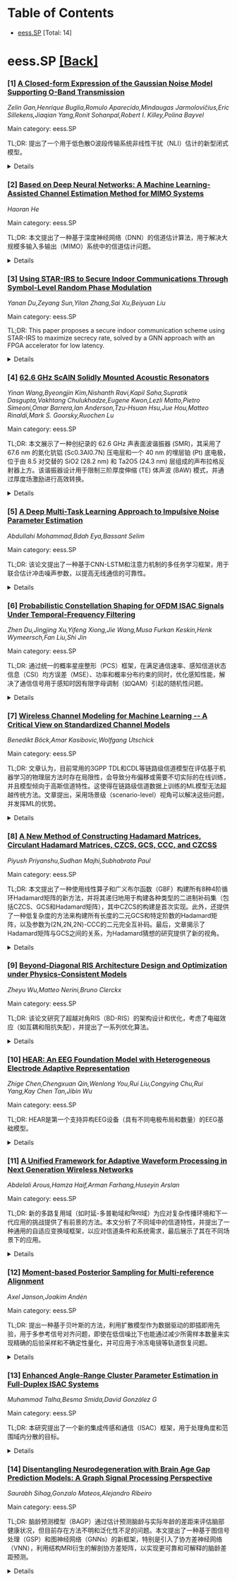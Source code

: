 <div id=toc></div>

# Table of Contents

- [eess.SP](#eess.SP) [Total: 14]


<div id='eess.SP'></div>

# eess.SP [[Back]](#toc)

### [1] [A Closed-form Expression of the Gaussian Noise Model Supporting O-Band Transmission](https://arxiv.org/abs/2510.11867)
*Zelin Gan,Henrique Buglia,Romulo Aparecido,Mindaugas Jarmolovičius,Eric Sillekens,Jiaqian Yang,Ronit Sohanpal,Robert I. Killey,Polina Bayvel*

Main category: eess.SP

TL;DR: 提出了一个用于低色散O波段传输系统非线性干扰（NLI）估计的新型闭式模型。


<details>
  <summary>Details</summary>
Motivation: 为了在传统高斯噪声（GN）模型受限的情况下准确评估NLI，该模型考虑了四波混频（FWM）效率项以及自相位调制（SPM）和交叉相位调制（XPM）在多个相同跨距上的相干贡献。

Method: 提出并使用一个包含FWM效率、SPM和XPM相干贡献的多跨距闭式模型。

Result: 通过与SSFM模拟和数值积分对比，验证了该模型在41-161个信道、96 GBaud符号率、16.1 THz带宽和80-800 km传输距离下的准确性，NLI信噪比（SNR）的平均绝对误差低于0.22 dB。

Conclusion: 该闭式模型为O波段相干传输中的系统优化提供了一个高效且准确的工具。

Abstract: We present a novel closed-form model for nonlinear interference (NLI)
estimation in low-dispersion O-band transmission systems. The formulation
incorporates the four-wave mixing (FWM) efficiency term as well as the coherent
contributions of self- and cross-phase modulation (SPM/XPM) across multiple
identical spans. This extension enables accurate evaluation of the NLI in
scenarios where conventional closed-form Gaussian Noise (GN) models are
limited. The proposed model is validated against split-step Fourier method
(SSFM) simulations and numerical integration across 41-161 channels, with a 96
GBaud symbol rate, bandwidths of up to 16.1 THz, and transmission distances
from 80 to 800 km. Results show a mean absolute error of the NLI
signal-to-noise ratio (SNR) below 0.22 dB. The proposed closed-form model
offers an efficient and accurate tool for system optimisation in O-band
coherent transmission.

</details>


### [2] [Based on Deep Neural Networks: A Machine Learning-Assisted Channel Estimation Method for MIMO Systems](https://arxiv.org/abs/2510.11891)
*Haoran He*

Main category: eess.SP

TL;DR: 本文提出了一种基于深度神经网络（DNN）的信道估计算法，用于解决大规模多输入多输出（MIMO）系统中的信道估计问题。


<details>
  <summary>Details</summary>
Motivation: 在5G及未来通信系统中，精确的信道估计对于缓解导频污染和高速移动性问题至关重要，以保证系统可靠性。

Method: 提出了一种包含多层感知机（MLP）和ReLU激活函数的DNN架构，该架构包含3个隐藏层（256、128、64个神经元），使用Adam优化器（学习率为1e-4）和均方误差（MSE）损失函数。该模型通过学习导频信号来预测信道矩阵。

Result: 在COST 2100数据集（4x4 MIMO，10000个样本，城市宏小区场景）上进行仿真，结果显示该DNN在不同信噪比（SNR）下实现了更低的归一化均方误差（NMSE）和误比特率（BER）。在中等SNR下，DNN的NMSE比传统最小二乘（LS）和最小均方误差（MMSE）方法低3-5 dB，并且在高速移动场景下表现稳定。计算复杂度为2.3 GFlops，参数量为15.6k，在树莓派4上的推理时间为1.8 ms。

Conclusion: 该DNN方法在信道估计方面优于传统LS和MMSE方法，并且具有部署可行性，为将机器学习集成到无线通信系统提供了新的途径。

Abstract: This paper proposes a machine learning-assisted channel estimation approach
for massive MIMO systems, leveraging DNNs to outperform traditional LS and MMSE
methods. In 5G and beyond, accurate channel estimation mitigates pilot
contamination and high mobility issues that harm system reliability. The
proposed DNN architecture includes multi-layer perceptrons with ReLU
activation, 3 hidden layers (256, 128, 64 neurons respectively), uses Adam
optimizer (learning rate 1e-4) and MSE loss function. It learns from pilot
signals to predict channel matrices, achieving lower NMSE and BER across
different SNR levels. Simulations use the COST 2100 public standard dataset (a
well-recognized MIMO channel dataset for 5G, not synthetic datasets) with
10,000 samples of 4x4 MIMO channels under urban macro scenarios. Results show
the DNN outperforms LS and MMSE by 3-5 dB in NMSE at medium SNR, with robust
performance in high-mobility scenarios. The study evaluates metrics like NMSE
vs. SNR, BER vs. SNR, and sensitivity to pilot length, antenna configurations,
and computational complexity. The DNN has 2.3 GFlOPs computational complexity,
15.6k parameters, and 1.8 ms inference time on Raspberry Pi 4, verifying
deployment feasibility. This work advances ML integration in wireless
communications, facilitating efficient resource allocation and improved
spectral efficiency in next-generation networks. Future work may use more
real-world datasets and hybrid architectures for better generalization.

</details>


### [3] [Using STAR-IRS to Secure Indoor Communications Through Symbol-Level Random Phase Modulation](https://arxiv.org/abs/2510.11925)
*Yanan Du,Zeyang Sun,Yilan Zhang,Sai Xu,Beiyuan Liu*

Main category: eess.SP

TL;DR: This paper proposes a secure indoor communication scheme using STAR-IRS to maximize secrecy rate, solved by a GNN approach with an FPGA accelerator for low latency.


<details>
  <summary>Details</summary>
Motivation: To safeguard indoor communication from eavesdropping by employing STAR-IRS, which dynamically partitions electromagnetic waves into transmitted and reflected components. The reflected signal enhances reception at the intended user, while the transmitted signal is modulated to degrade signal quality at eavesdroppers.

Method: A STAR-IRS is deployed to partition signals. The secrecy rate maximization problem is formulated and solved using a GNN-based scheme. An FPGA-based GNN accelerator is designed to reduce computational latency.

Result: The proposed STAR-IRS scheme outperforms conventional and reflection-only schemes in secrecy performance. The GNN-based approach surpasses benchmark techniques (MRT, ZF, MMSE) in solving the optimization problem. The FPGA accelerator achieves low inference latency.

Conclusion: The proposed STAR-IRS based secure communication scheme effectively enhances secrecy performance, and the GNN with FPGA acceleration provides an efficient solution for real-time implementation.

Abstract: This paper proposes a secure indoor communication scheme based on
simultaneous transmitting and reflecting intelligent reflecting surface
(STAR-IRS). Specifically, a transmitter (Alice) sends confidential information
to its intended user (Bob) indoors, while several eavesdroppers (Eves) lurk
outside. To safeguard the transmission from eavesdropping, the STAR-IRS is
deployed on walls or windows. Upon impinging on the STAR-IRS, the incoming
electromagnetic wave is dynamically partitioned into two components, enabling
both transmission through and reflection from the surface. The reflected signal
is controlled to enhance reception at Bob, while the transmitted signal is
modulated with symbol-level random phase shifts to degrade the signal quality
at Eves. Based on such a setting, the secrecy rate maximization problem is
formulated. To solve it, a graph neural network (GNN)-based scheme is
developed. Furthermore, a field-programmable gate array (FPGA)-based GNN
accelerator is designed to reduce computational latency. Simulation results
demonstrate that the proposed strategy outperforms both the conventional scheme
and the reflection-only scheme in terms of secrecy performance. Moreover, the
GNN-based approach achieves superior results compared to benchmark techniques
such as maximum ratio transmission (MRT), zero forcing (ZF), and minimum mean
square error (MMSE) in solving the optimization problem. Finally, experimental
evaluations confirm that the FPGA-based accelerator enables low inference
latency.

</details>


### [4] [62.6 GHz ScAlN Solidly Mounted Acoustic Resonators](https://arxiv.org/abs/2510.11994)
*Yinan Wang,Byeongjin Kim,Nishanth Ravi,Kapil Saha,Supratik Dasgupta,Vakhtang Chulukhadze,Eugene Kwon,Lezli Matto,Pietro Simeoni,Omar Barrera,Ian Anderson,Tzu-Hsuan Hsu,Jue Hou,Matteo Rinaldi,Mark S. Goorsky,Ruochen Lu*

Main category: eess.SP

TL;DR: 本文展示了一种创纪录的 62.6 GHz 声表面波谐振器 (SMR)，其采用了 67.6 nm 的氮化钪铝 (Sc0.3Al0.7N) 压电层和一个 40 nm 的埋层铂 (Pt) 底电极，位于由 8.5 对交替的 SiO2 (28.2 nm) 和 Ta2O5 (24.3 nm) 层组成的声布拉格反射器上方。该谐振器设计用于限制三阶厚度伸缩 (TE) 体声波 (BAW) 模式，并通过厚度场激励进行高效转换。


<details>
  <summary>Details</summary>
Motivation: 开发更高频率的 SMR 器件，以满足下一代射频前端中滤波器和谐振器的需求。

Method: 在埋层铂底电极上沉积氮化钪铝压电层，并结合声布拉格反射器，以构建 SMR 器件，并利用厚度场激励来限制三阶 TE BAW 模式。

Result: 成功制造出工作频率高达 62.6 GHz 的 SMR 器件，并实现了 0.8% 的压电耦合系数 (k2) 和 51 的品质因数 (Q)。

Conclusion: 所提出的 SMR 器件在 62.6 GHz 下表现出优异的性能，为下一代射频前端的毫米波 SMR 器件（如滤波器和谐振器）的开发奠定了基础。

Abstract: We demonstrate a record-high 62.6 GHz solidly mounted acoustic resonator
(SMR) incorporating a 67.6 nm scandium aluminum nitride (Sc0.3Al0.7N)
piezoelectric layer on a 40 nm buried platinum (Pt) bottom electrode,
positioned above an acoustic Bragg reflector composed of alternating SiO2 (28.2
nm) and Ta2O5 (24.3 nm) layers in 8.5 pairs. The Bragg reflector and
piezoelectric stack above are designed to confine a third-order
thickness-extensional (TE) bulk acoustic wave (BAW) mode, while efficiently
transducing with thickness-field excitation. The fabricated SMR exhibits an
extracted piezoelectric coupling coefficient (k2) of 0.8% and a maximum Bode
quality factor (Q) of 51 at 63 GHz, representing the highest operating
frequency reported for an SMR to date. These results establish a pathway toward
mmWave SMR devices for filters and resonators in next-generation RF front ends.

</details>


### [5] [A Deep Multi-Task Learning Approach to Impulsive Noise Parameter Estimation](https://arxiv.org/abs/2510.12179)
*Abdullahi Mohammad,Bdah Eya,Bassant Selim*

Main category: eess.SP

TL;DR: 该论文提出了一种基于CNN-LSTM和注意力机制的多任务学习框架，用于联合估计冲击噪声参数，以提高无线通信的可靠性。


<details>
  <summary>Details</summary>
Motivation: 冲击噪声会严重影响无线通信的可靠性，因此需要准确估计其统计参数以进行有效缓解。

Method: 提出了一种基于CNN-LSTM和注意力机制的多任务学习（MTL）框架，并使用统一的加权损失函数来联合估计多个冲击噪声参数。

Result: 实验结果表明，该MTL框架具有稳定的收敛性、更快的训练速度、良好的可扩展性，并且计算开销适中。与传统的单任务学习（STL）模型相比，该模型具有更好的复杂度-性能权衡和显著的内存节省。

Conclusion: 所提出的MTL方法能有效实现无线系统中的实时冲击噪声参数估计。

Abstract: Impulsive noise poses a significant challenge to the reliability of wireless
communication systems, necessitating accurate estimation of its statistical
parameters for effective mitigation. This paper introduces a multitask learning
(MTL) framework based on a CNN-LSTM architecture enhanced with an attention
mechanism for the joint estimation of impulsive noise parameters. The proposed
model leverages a unified weighted-loss function to enable simultaneous
learning of multiple parameters within a shared representation space, improving
learning efficiency and generalization across related tasks. Experimental
results show that the proposed MTL framework achieves stable convergence,
faster training, and enhanced scalability with modest computational overhead.
Benchmarking against conventional single-task learning (STL) models confirms
its favorable complexity-performance trade-off and significant memory savings,
indicating the effectiveness of the MTL approach for real-time impulsive noise
parameter estimation in wireless systems.

</details>


### [6] [Probabilistic Constellation Shaping for OFDM ISAC Signals Under Temporal-Frequency Filtering](https://arxiv.org/abs/2510.12204)
*Zhen Du,Jingjing Xu,Yifeng Xiong,Jie Wang,Musa Furkan Keskin,Henk Wymeersch,Fan Liu,Shi Jin*

Main category: eess.SP

TL;DR: 通过统一的概率星座整形（PCS）框架，在满足通信速率、感知信道状态信息（CSI）均方误差（MSE）、功率和概率分布约束的同时，优化感知性能，解决了通信信号用于感知时因有限字母调制（如QAM）引起的随机性问题。


<details>
  <summary>Details</summary>
Motivation: 通信信号用于感知时，因有限字母调制（如QAM）引起的随机性会显著降低匹配和不匹配滤波方案的感知性能。因此，在不显著损害通信能力（保持随机性）的情况下提高感知性能仍然是一个挑战。

Method: 提出了一种统一的概率星座整形（PCS）框架，该框架通过最大化通信速率，同时对感知信道状态信息（CSI）的均方误差（MSE）、功率和概率分布施加约束，从而兼容匹配和不匹配滤波方案。利用感知CSI的MSE来优化感知能力，并分析了其与输出信噪比（SNRout）和积分旁瓣比（ISLR）之间的内部关系。

Result: 提出的PCS方法能够实现灵活的S&C（感知与通信）权衡，并且在真实场景中能够有效增强6G无线传输。

Conclusion: 提出的PCS框架能够有效解决通信信号用于感知时的感知性能下降问题，并实现通信与感知能力的灵活权衡，为6G无线传输的增强提供了可信的方法。

Abstract: Integrated sensing and communications (ISAC) is considered an innovative
technology in sixth-generation (6G) wireless networks, where utilizing
orthogonal frequency division multiplexing (OFDM) communication signals for
sensing provides a cost-effective solution for implementing ISAC. However, the
sensing performance of matched and mismatched filtering schemes can be
significantly deteriorated due to the signaling randomness induced by
finite-alphabet modulations with nonconstant modulus, such as quadrature
amplitude modulation (QAM) constellations. Therefore, improving sensing
performance without significantly compromising communication capability (i.e.,
maintaining randomness), remains a challenging task. To that end, we propose a
unified probabilistic constellation shaping (PCS) framework that is compatible
with both matched and mismatched filtering schemes, by maximizing the
communication rate while imposing constraints on mean square error (MSE) of
sensing channel state information (CSI), power, and probability distribution.
Specifically, the MSE of sensing CSI is leveraged to optimize sensing
capability, which is illustrated to be a more comprehensive metric compared to
the output SNR after filtering (SNRout) and integrated sidelobes ratio (ISLR).
Additionally, the internal relationships among these three sensing metrics are
explicitly analyzed. Finally, both simulations and field measurements validate
the efficiency of proposed PCS approach in achieving a flexible S&C trade-off,
as well as its credibility in enhancing 6G wireless transmission in real-world
scenarios.

</details>


### [7] [Wireless Channel Modeling for Machine Learning -- A Critical View on Standardized Channel Models](https://arxiv.org/abs/2510.12279)
*Benedikt Böck,Amar Kasibovic,Wolfgang Utschick*

Main category: eess.SP

TL;DR: 文章认为，目前常用的3GPP TDL和CDL等链路级信道模型在评估基于机器学习的物理层方法时存在局限性，会导致分布偏移或需要不切实际的在线训练，并且模型倾向于高斯信道特性。这使得在链路级信道数据上训练的ML模型无法超越传统方法。文章提出，采用场景级（scenario-level）视角可以解决这些问题，并发挥ML的优势。


<details>
  <summary>Details</summary>
Motivation: 文章旨在指出当前用于评估机器学习（ML）的物理层方法的标准链路级信道模型（如3GPP TDL和CDL）存在局限性，这些局限性导致了不必要的分布变化或需要不切实际的在线训练，并导致近乎高斯信道特性，从而阻碍了ML方法超越经典方法。

Method: 文章通过论证链路级（link-level）视角包含的限制性假设，以及这些假设如何导致分布偏移、需要在线训练以及产生近乎高斯信道特性。文章还通过展示简单的线性方法在信道压缩、估计和建模方面的最优性，来证明链路级信道模型不适合评估ML模型。

Result: 文章表明，在链路级信道模型上训练的ML模型在多种物理层应用中无法超越经典方法，特别是简单的线性方法在信道压缩、估计和建模方面表现出最优性，证明了链路级信道模型不适合评估ML模型。

Conclusion: 文章得出结论，链路级信道模型由于其固有的局限性，不适合评估ML驱动的物理层方法。然而，采用场景级（scenario-level）视角可以克服这些限制，并实现ML方法的真正潜力。

Abstract: Standardized (link-level) channel models such as the 3GPP TDL and CDL models
are frequently used to evaluate machine learning (ML)-based physical-layer
methods. However, in this work, we argue that a link-level perspective
incorporates limiting assumptions, causing unwanted distributional shifts or
necessitating impractical online training. An additional drawback is that this
perspective leads to (near-)Gaussian channel characteristics. Thus, ML-based
models, trained on link-level channel data, do not outperform classical
approaches for a variety of physical-layer applications. Particularly, we
demonstrate the optimality of simple linear methods for channel compression,
estimation, and modeling, revealing the unsuitability of link-level channel
models for evaluating ML models. On the upside, adopting a scenario-level
perspective offers a solution to this problem and unlocks the relative gains
enabled by ML.

</details>


### [8] [A New Method of Constructing Hadamard Matrices, Circulant Hadamard Matrices, CZCS, GCS, CCC, and CZCSS](https://arxiv.org/abs/2510.12315)
*Piyush Priyanshu,Sudhan Majhi,Subhabrata Paul*

Main category: eess.SP

TL;DR: 本文提出了一种使用线性算子和广义布尔函数（GBF）构建所有8种4阶循环Hadamard矩阵的新方法，并将其递归地用于构建各种类型的二进制补码集（包括CZCS、GCS和Hadamard矩阵），其中CZCS的构建是首次实现。此外，还提供了一种低复杂度的方法来构建所有长度的二元GCS和特定阶数的Hadamard矩阵，以及参数为(2N,2N,2N)-CCC的二元完全互补码。最后，文章揭示了Hadamard矩阵与GCS之间的关系，为Hadamard猜想的研究提供了新的视角。


<details>
  <summary>Details</summary>
Motivation: 本研究的动机在于解决已有的二进制CZCS、GCS和Hadamard矩阵构造方法的局限性，特别是之前缺乏能够覆盖所有长度的二进制CZCS的构造方法。同时，也旨在提供更优的GCS和CCC构造方法，并探索Hadamard矩阵与GCS之间的新联系，为Hadamard猜想的研究开辟新方向。

Method: 本文采用线性算子和广义布尔函数（GBF）来构造4阶循环Hadamard矩阵。利用这些矩阵，通过递归方法构建了所有长度的二元交叉Z-互补集（CZCS）、所有长度的二元Golay互补集（GCS）以及特定阶数（$2^{n+2}$）的Hadamard矩阵。此外，还提出了一种基于循环矩阵的、具有更低复杂度的二元GCS构造方法，并将其扩展到构造参数为$(2N,2N,2N)$-CCC的二元完全互补码。最后，文章还建立了Hadamard矩阵与GCS之间的联系，并研究了循环矩阵在非周期互相关（ACCF）和自相关（AACF）方面的性质，以证明相关定理。

Result: 本文成功地使用线性算子和广义布尔函数（GBF）构造了所有8种4阶循环Hadamard矩阵，并以此为基础，实现了所有长度的二元交叉Z-互补集（CZCS）的构造，这是前所未有的。同时，也构造了所有长度的二元Golay互补集（GCS）和$2^{n+2}$阶的Hadamard矩阵。另外，还提出了一种低复杂度的二元GCS构造方法，以及参数为$(2N,2N,2N)$-CCC的二元完全互补码。此外，还建立了Hadamard矩阵与GCS之间的联系，并证明了相关性质。

Conclusion: 本研究通过创新的方法，不仅解决了现有技术中关于CZCS构造的难题，而且提供了多种类别的二元互补码和Hadamard矩阵的高效构造方法。这些方法在理论和实际应用上都具有重要意义，特别是与Hadamard猜想的联系，为该领域的进一步研究提供了新的思路和工具。

Abstract: A Hadamard matrix $H$ is a square matrix of order $n$ with entries $\pm 1$,
such that $HH^\top=nI_{n}$, where $I_n$ is an identity matrix of order $n$. A
circulant Hadamard matrix $H$ is a Hadamard matrix that has rows of entries in
cyclic order. There exist only $8$ circulant Hadamard matrices of order 4, and
here, we provide a novel construction of all such $8$ circulant Hadamard
matrices using a linear operator and generalized Boolean function (GBF). The
constructed circulant Hadamard matrices are used recursively to construct a
binary cross Z-complementary set (CZCS) of all lengths with an even phase, a
binary Golay complementary set (GCS) of all lengths, and Hadamard matrices of
order $2^{n+2}$, where $n\geq1$. The construction of a binary CZCS covering all
lengths was not available before. We also propose an alternative,
lower-complexity construction of binary GCSs of all lengths and Hadamard
matrices of order $2^{a+1}10^b26^c$ using circulant matrices, where $ a,b,c
\geq 0$. The proposed binary GCS covers all lengths with a flexible flock size.
The constructions of GCS are further extended to form binary complete
complementary code (CCC) of the parameter $(2N,2N,2N)-CCC$ where
$N=2^a10^b26^c, a,b,c \geq 0$. The constructed binary CCC provides a flexible
flock size. The construction of CZCS is further extended to form a binary
optimal cross-Z complementary sequence set (CZCSS) of the parameter $(2^{n+2},
2^{n+2}, 2^{n+2}, 2^{n+1})-CZCSS$, where $n\geq1$. Finally, we provide a
relation between Hadamard matrices and GCS, which enables the study of the
Hadamard conjecture in a new direction. We also provided a few properties of
circulant matrices over aperiodic cross-correlation (ACCF) and aperiodic
auto-correlation (AACF), which are used to prove the theorems. All proposed
constructions are novel, and their parameters are compared with the existing
state-of-the-art.

</details>


### [9] [Beyond-Diagonal RIS Architecture Design and Optimization under Physics-Consistent Models](https://arxiv.org/abs/2510.12366)
*Zheyu Wu,Matteo Nerini,Bruno Clerckx*

Main category: eess.SP

TL;DR: 该论文研究了超越对角RIS（BD-RIS）的架构设计和优化，考虑了电磁效应（如互耦和阻抗失配），并提出了一系列优化算法。


<details>
  <summary>Details</summary>
Motivation: 现有BD-RIS研究忽略了实际电磁效应，本论文旨在解决此问题，并在更通用的物理一致模型下进行架构设计和优化。

Method: 首先，利用多端口网络理论推导了BD-RIS的通用物理一致模型，并对其进行紧凑重构，证明了带连接RIS与全连接RIS具有相同的信道塑形能力。然后，针对不同系统（SISO、单流MIMO、多用户MIMO）提出了一系列优化算法，包括SISO的闭式解、单流MIMO的SDR算法以及多用户MIMO的ADMM算法。

Result: 通过仿真评估了互耦、单边近似等电磁效应和近似对系统性能的影响。

Conclusion: 本论文提出了在通用物理一致模型下BD-RIS的架构设计和优化方法，并验证了电磁效应对系统性能的影响。

Abstract: Reconfigurable intelligent surface (RIS) is a promising technology for future
wireless communication systems. Conventional RIS is constrained to a diagonal
scattering matrix, which limits its flexibility. Recently, beyond-diagonal RIS
(BD-RIS) has been proposed as a more general RIS architecture class that allows
inter-element connections and shows great potential for performance
improvement. Despite extensive progress on BD-RIS, most existing studies rely
on simplified channel models that ignore practical electromagnetic (EM) effects
such as mutual coupling and impedance mismatching. To address this gap, this
paper investigates the architecture design and optimization of BD-RIS under the
general physics-consistent model derived with multiport network theory in
recent literature. Building on a compact reformulation of this model, we show
that band-connected RIS achieves the same channel-shaping capability as
fully-connected RIS, which extends existing results obtained for conventional
channel models. We then develop optimization methods under the general
physics-consistent model; specifically, we derive closed-form solutions for
single-input single-output (SISO) systems, propose a globally optimal
semidefinite relaxation (SDR)-based algorithm for single-stream multi-input
multi-output (MIMO) systems, and design an efficient alternating direction
method of multipliers (ADMM)-based algorithm for multiuser MIMO systems. Using
the proposed algorithms, we conduct comprehensive simulations to evaluate the
impact of various EM effects and approximations, including mutual coupling
among RIS antennas and the commonly adopted unilateral approximation, on system
performance.

</details>


### [10] [HEAR: An EEG Foundation Model with Heterogeneous Electrode Adaptive Representation](https://arxiv.org/abs/2510.12515)
*Zhige Chen,Chengxuan Qin,Wenlong You,Rui Liu,Congying Chu,Rui Yang,Kay Chen Tan,Jibin Wu*

Main category: eess.SP

TL;DR: HEAR是第一个支持异构EEG设备（具有不同电极布局和数量）的EEG基础模型。


<details>
  <summary>Details</summary>
Motivation: EEG设备的多样性阻碍了现有EEG基础模型的广泛应用和扩展。

Method: HEAR使用可学习的、基于坐标的空间嵌入将不同布局和数量的电极映射到统一的表示空间，并采用新颖的空间引导Transformer来捕捉时空依赖性。

Result: HEAR在支持异构EEG设备以及在不同认知任务和受试者之间进行泛化方面，显著优于现有的EEG基础模型。

Conclusion: HEAR通过其统一的空间表示和空间引导Transformer，成功解决了EEG设备异构性带来的挑战，并在EEG基础模型领域取得了显著进展。

Abstract: Electroencephalography (EEG) is an essential technique for neuroscience
research and brain-computer interface (BCI) applications. Recently, large-scale
EEG foundation models have been developed, exhibiting robust generalization
capabilities across diverse tasks and subjects. However, the heterogeneity of
EEG devices not only hinders the widespread adoption of these models but also
poses significant challenges to their further scaling and development. In this
paper, we introduce HEAR, the first EEG foundation model explicitly designed to
support heterogeneous EEG devices, accommodating varying electrode layouts and
electrode counts. HEAR employs a learnable, coordinate-based spatial embedding
to map electrodes with diverse layouts and varying counts into a unified
representational space. This unified spatial representation is then processed
by a novel spatially-guided transformer, which effectively captures
spatiotemporal dependencies across electrodes. To support the development of
HEAR, we construct a large-scale EEG dataset comprising 8,782 hours of data
collected from over 150 distinct electrode layouts with up to 1,132 electrodes.
Experimental results demonstrate that HEAR substantially outperforms existing
EEG foundation models in supporting heterogeneous EEG devices and generalizing
across diverse cognitive tasks and subjects.

</details>


### [11] [A Unified Framework for Adaptive Waveform Processing in Next Generation Wireless Networks](https://arxiv.org/abs/2510.12648)
*Abdelali Arous,Hamza Haif,Arman Farhang,Huseyin Arslan*

Main category: eess.SP

TL;DR: 新的多路复用域（如时延-多普勒域和चिरप域）为应对复杂传播环境和下一代应用的挑战提供了有前景的方法。本文分析了不同域中的信道特性，并提出了一种通用的自适应变换域框架，以应对信道条件和系统需求，最后展示了其在不同场景下的应用。


<details>
  <summary>Details</summary>
Motivation: 为了应对复杂传播环境和下一代应用面临的挑战，需要探索时频域之外的替代多路复用域。

Method: 对时延、多普勒频移和信道系数在不同域中的特性及其域间关系进行了全面分析。提出了一种利用离散傅里叶变换（DFT）矩阵的前后处理的广义自适应变换域框架，实现了不同域之间的动态转换。

Result: 评估了不同域在特定信道条件下的比较优势。该框架能够根据信道条件和系统需求动态切换域。

Conclusion: 提出的跨域波形处理框架在各种场景中具有广泛的应用前景，并指出了未来的发展方向和挑战。

Abstract: The emergence of alternative multiplexing domains to the time-frequency
domains, e.g., the delay-Doppler and chirp domains, offers a promising approach
for addressing the challenges posed by complex propagation environments and
next-generation applications. Unlike the time and frequency domains, these
domains offer unique channel representations which provide additional degrees
of freedom (DoF) for modeling, characterizing, and exploiting wireless channel
features. This article provides a comprehensive analysis of channel
characteristics, including delay, Doppler shifts, and channel coefficients
across various domains, with an emphasis on their inter-domain relationships,
shared characteristics, and domain-specific distinctions. We further evaluate
the comparative advantages of each domain under specific channel conditions.
Building on this analysis, we propose a generalized and adaptive transform
domain framework that leverages the pre- and post-processing of the discrete
Fourier transform (DFT) matrix, to enable dynamic transitions between various
domains in response to the channel conditions and system requirements. Finally,
several representative use cases are presented to demonstrate the applicability
of the proposed cross-domain waveform processing framework in diverse
scenarios, along with future directions and challenges.

</details>


### [12] [Moment-based Posterior Sampling for Multi-reference Alignment](https://arxiv.org/abs/2510.12651)
*Axel Janson,Joakim Andén*

Main category: eess.SP

TL;DR: 提出一种基于贝叶斯的方法，利用扩散模型作为数据驱动的即插即用先验，用于多参考信号对齐问题，即使在低信噪比下也能通过减少所需样本数量来实现精确的后验采样和不确定性量化，并可应用于冷冻电镜等轨道恢复问题。


<details>
  <summary>Details</summary>
Motivation: 现有的频率学方法在低信噪比下恢复信号准确，但需要大量样本。本文旨在提出一种新方法，在减少样本数量的同时实现准确恢复和不确定性量化。

Method: 提出一种贝叶斯方法，利用扩散模型作为数据驱动的即插即用先验，并以样本功率谱（移位不变统计量）为条件，以实现准确的后验采样和不确定性量化。

Result: 通过模拟实验，将所提出的方法与期望最大化和双谱反演等现有技术进行比较，证明了该方法在减少所需样本数量方面具有显著优势。

Conclusion: 所提出的贝叶斯方法是一种有前景的框架，可用于多参考信号对齐以及冷冻电镜等其他轨道恢复问题。

Abstract: We propose a Bayesian approach to the problem of multi-reference alignment --
the recovery of signals from noisy, randomly shifted observations. While
existing frequentist methods accurately recover the signal at arbitrarily low
signal-to-noise ratios, they require a large number of samples to do so. In
contrast, our proposed method leverages diffusion models as data-driven
plug-and-play priors, conditioning these on the sample power spectrum (a
shift-invariant statistic) enabling both accurate posterior sampling and
uncertainty quantification. The use of an appropriate prior significantly
reduces the required number of samples, as illustrated in simulation
experiments with comparisons to state-of-the-art methods such as
expectation--maximization and bispectrum inversion. These findings establish
our approach as a promising framework for other orbit recovery problems, such
as cryogenic electron microscopy (cryo-EM).

</details>


### [13] [Enhanced Angle-Range Cluster Parameter Estimation in Full-Duplex ISAC Systems](https://arxiv.org/abs/2510.12711)
*Muhammad Talha,Besma Smida,David González G*

Main category: eess.SP

TL;DR: 本研究提出了一个新的集成传感和通信（ISAC）框架，用于处理角度和范围域内分散的目标。


<details>
  <summary>Details</summary>
Motivation: ISAC框架需要处理角度和范围域内分散的目标。

Method: 提出了一种截断的多信号分类（MUSIC）扩展（TMS）算法，用于估计目标密度函数的参数，并通过对接收信号自相关的特征分解来限制信号子空间秩。还提出了一种基于离散傅立叶变换（DFT）的算法来估计目标的距离和范围扩展。基于这些估计，开发了一种动态发射波束成形算法，同时服务于多个目标和下行链路（DL）用户。

Result: 所提出的算法在低信噪比（SNR）、高信噪比（SNR）以及宽角扩展条件下，相比基线方案均表现出优越性。

Conclusion: 本研究提出的TMS算法和DFT算法能够有效地处理ISAC框架中角度和范围域内分散的目标，并且动态发射波束成形算法能够成功地同时服务于多个目标和DL用户。

Abstract: This work studies an integrated sensing and communication (ISAC) framework
for targets that are spread both in the angle and range domains. We model each
target using a cluster of rays parameterized by a specific density function,
and propose a truncated Multiple Signal Classification (MUSIC) spread (TMS)
algorithm to accurately estimate the parameters of the density function. Unlike
the conventional MUSIC spread (CMS), TMS restricts the signal subspace rank
based on the eigen decomposition of the received-signal autocorrelation. We
also propose a discrete Fourier transform (DFT) based algorithm for estimating
the distance and range spread of each target. Leveraging these estimates, we
then develop a dynamic transmit beamforming algorithm that successfully
illuminates multiple targets while also serving multiple downlink (DL) users.
Simulation results demonstrate the superiority of our proposed algorithms over
baseline schemes in both low and high signal-to-noise ratio (SNR) regimes as
well as under a wide angular spread regime.

</details>


### [14] [Disentangling Neurodegeneration with Brain Age Gap Prediction Models: A Graph Signal Processing Perspective](https://arxiv.org/abs/2510.12763)
*Saurabh Sihag,Gonzalo Mateos,Alejandro Ribeiro*

Main category: eess.SP

TL;DR: 脑龄预测模型（BAGP）通过估计预测脑龄与实际年龄的差距来评估脑部健康状况，但目前存在方法不明和泛化性不足的问题。本文提出了一种基于图信号处理（GSP）和图神经网络（GNNs）的新框架，特别是引入了协方差神经网络（VNN），利用结构MRI衍生的解剖协方差矩阵，以实现更可靠和可解释的脑龄差距预测。


<details>
  <summary>Details</summary>
Motivation: 传统的神经退行性疾病评估方法（如皮层厚度或脑容量测量）在捕捉神经退行性变的复杂性方面存在不足。脑龄差距（BAGP）作为一种新兴的、数据驱动的生物标志物，能够更全面地反映脑部健康状况，并已显示出预测疾病进展和严重程度的潜力。然而，现有BAGP模型在方法学和泛化性方面存在局限，阻碍了其在临床上的广泛应用。

Method: 本文提出了一种基于图信号处理（GSP）的新框架，并重点介绍了图神经网络（GNNs）的应用。具体而言，引入了协方差神经网络（VNN），该模型利用从结构MRI数据中提取的解剖协方差矩阵来预测脑龄差距。VNN具有坚实的理论基础和可操作的可解释性，能够提供稳健的脑龄差距预测。

Result: 通过整合GSP、机器学习和网络神经科学的观点，本文为开发可靠且可解释的BAGP模型指明了方向。 VNN模型能够提供更准确和可解释的脑龄差距预测。

Conclusion: 本文提出的基于GSP和VNN的框架，为解决现有BAGP模型的局限性提供了新的途径，有望实现更可靠、可解释的脑龄差距预测，并为个性化医疗领域未来的研究方向提供了指导。

Abstract: Neurodegeneration, characterized by the progressive loss of neuronal
structure or function, is commonly assessed in clinical practice through
reductions in cortical thickness or brain volume, as visualized by structural
MRI. While informative, these conventional approaches lack the statistical
sophistication required to fully capture the spatially correlated and
heterogeneous nature of neurodegeneration, which manifests both in healthy
aging and in neurological disorders. To address these limitations, brain age
gap has emerged as a promising data-driven biomarker of brain health. The brain
age gap prediction (BAGP) models estimate the difference between a person's
predicted brain age from neuroimaging data and their chronological age. The
resulting brain age gap serves as a compact biomarker of brain health, with
recent studies demonstrating its predictive utility for disease progression and
severity. However, practical adoption of BAGP models is hindered by their
methodological obscurities and limited generalizability across diverse clinical
populations. This tutorial article provides an overview of BAGP and introduces
a principled framework for this application based on recent advancements in
graph signal processing (GSP). In particular, we focus on graph neural networks
(GNNs) and introduce the coVariance neural network (VNN), which leverages the
anatomical covariance matrices derived from structural MRI. VNNs offer strong
theoretical grounding and operational interpretability, enabling robust
estimation of brain age gap predictions. By integrating perspectives from GSP,
machine learning, and network neuroscience, this work clarifies the path
forward for reliable and interpretable BAGP models and outlines future research
directions in personalized medicine.

</details>
